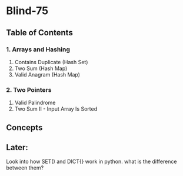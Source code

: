 # Blind-75

## Table of Contents
### 1. Arrays and Hashing
1. Contains Duplicate (Hash Set)
2. Two Sum (Hash Map)
3. Valid Anagram (Hash Map)

### 2. Two Pointers
1. Valid Palindrome
2. Two Sum II - Input Array Is Sorted

## Concepts

## Later:
Look into how SET() and DICT{} work in python. what is the difference between them? 